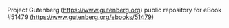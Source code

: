Project Gutenberg (https://www.gutenberg.org) public repository for
eBook #51479 (https://www.gutenberg.org/ebooks/51479)
